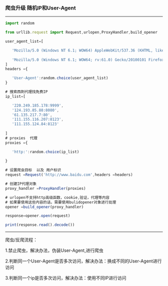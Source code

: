 ### 爬虫升级 随机IP和User-Agent
 
 ---
 ```javascript
import random

from urllib.request import Request,urlopen,ProxyHandler,build_opener

user_agent_list=[

    'Mozilla/5.0 (Windows NT 6.1; WOW64) AppleWebKit/537.36 (KHTML, like Gecko) Chrome/67.0.3396.62 Safari/537.36',
    
    'Mozilla/5.0 (Windows NT 6.1; WOW64; rv:61.0) Gecko/20100101 Firefox/61.0'
]
headers ={

    'User-Agent':random.choice(user_agent_list)
}

# 搜索西刺代理找免费IP
ip_list=[

    '220.249.185.178:9999',
    '124.193.85.88:8080',
    '61.135.217.7:80',
    '111.155.116.207:8123',
    '111.155.124.84:8123'
    
]
# proxies  代理
proxies ={

    'http:':random.choice(ip_list)
    
}

# 设置爬虫目标  以及 用户标识
request =Request('http://www.baidu.com',headers =headers)

# 创建IP代理对象
proxy_handler =ProxyHandler(proxies)

# urlopen不支持http高级函数，cookie,验证，代理等内容
# 如果要使用这些内容的话，需要使用bulidopener对象进行处理
opener =build_opener(proxy_handler)

response=opener.open(request)

print(response.read().decode())
 ```
---
爬虫/反爬流程：

1.禁止爬虫，解决办法，伪装User-Agent,进行爬虫

2.判断同一个User-Agent是否多次访问，解决办法：换成不同的User-Agent进行访问

3.判断同一个ip是否多次访问，解决办法：使用不同IP进行访问
